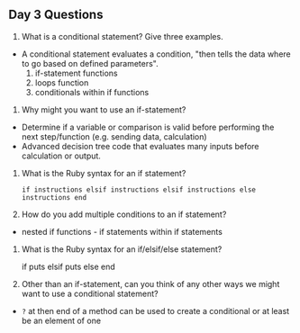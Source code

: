 ## Day 3 Questions

1. What is a conditional statement? Give three examples.

  - A conditional statement evaluates a condition, "then tells the data where to go based on defined parameters".
    1. if-statement functions
    2. loops function
    3. conditionals within if functions

1. Why might you want to use an if-statement?

 - Determine if a variable or comparison is valid before performing the next step/function (e.g. sending data, calculation)
 - Advanced decision tree code that evaluates many inputs before calculation or output.

1. What is the Ruby syntax for an if statement?

    `if
      instructions
    elsif
      instructions
    elsif
      instructions
    else
      instructions
    end`

1. How do you add multiple conditions to an if statement?

- nested if functions - if statements within if statements

1. What is the Ruby syntax for an if/elsif/else statement?

    if
     puts
    elsif
     puts
    else
    end

1. Other than an if-statement, can you think of any other ways we might want to use a conditional statement?

  - `?` at then end of a method can be used to create a conditional or at least be an element of one
